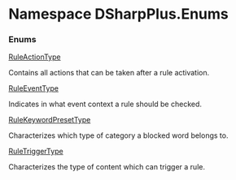# Namespace DSharpPlus.Enums

### Enums

[RuleActionType](DSharpPlus.Enums.RuleActionType.md)

Contains all actions that can be taken after a rule activation.

[RuleEventType](DSharpPlus.Enums.RuleEventType.md)

Indicates in what event context a rule should be checked.

[RuleKeywordPresetType](DSharpPlus.Enums.RuleKeywordPresetType.md)

Characterizes which type of category a blocked word belongs to.

[RuleTriggerType](DSharpPlus.Enums.RuleTriggerType.md)

Characterizes the type of content which can trigger a rule.

